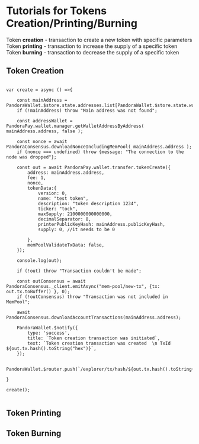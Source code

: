 # Tutorials for Tokens Creation/Printing/Burning

Token **creation** - transaction to create a new token with specific parameters
Token **printing** - transaction to increase the supply of a specific token
Token **burning** - transaction to decrease the supply of a specific token

## Token Creation

```

var create = async () =>{

    const mainAddress = PandoraWallet.$store.state.addresses.list[PandoraWallet.$store.state.wallet.mainAddress]
    if (!mainAddress) throw "Main address was not found";

    const addressWallet = PandoraPay.wallet.manager.getWalletAddressByAddress( mainAddress.address, false );

    const nonce = await PandoraConsensus.downloadNonceIncludingMemPool( mainAddress.address );
    if (nonce === undefined) throw {message: "The connection to the node was dropped"};

    const out = await PandoraPay.wallet.transfer.tokenCreate({
        address: mainAddress.address,
        fee: 1,
        nonce,
        tokenData:{
            version: 0,
            name: "test token",
            description: "token description 1234",
            ticker: "tock",
            maxSupply: 2100000000000000,
            decimalSeparator: 8,
            printerPublicKeyHash: mainAddress.publicKeyHash,
            supply: 0, //it needs to be 0

        },
        memPoolValidateTxData: false,
    });

    console.log(out);

    if (!out) throw "Transaction couldn't be made";

    const outConsensus = await PandoraConsensus._client.emitAsync("mem-pool/new-tx", {tx: out.tx.toBuffer() }, 0);
    if (!outConsensus) throw "Transaction was not included in MemPool";

    await PandoraConsensus.downloadAccountTransactions(mainAddress.address);

    PandoraWallet.$notify({
        type: 'success',
        title: `Token creation transaction was initiated`,
        text: `Token creation transaction was created  \n TxId ${out.tx.hash().toString("hex")}`,
    });

    PandoraWallet.$router.push(`/explorer/tx/hash/${out.tx.hash().toString('hex')}`);

}

create();


```

## Token Printing

## Token Burning
